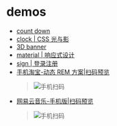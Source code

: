 # demos
* [count down](https://fangyc1993.github.io/AllDemos/countDown/countDown.html)
* [clock | CSS 光与影](https://fangyc1993.github.io/AllDemos/clock/clock.html)
* [3D banner](https://fangyc1993.github.io/AllDemos/banner/banner.html)
* [material | 响应式设计](https://fangyc1993.github.io/AllDemos/material/)
* [sign | 登录注册](https://fangyc1993.github.io/AllDemos/sign/login.html)
* [手机淘宝-动态 REM 方案|扫码预览](https://fangyc1993.github.io/AllDemos/mtaobao/index.html)
	>![手机扫码](https://qr.api.cli.im/qr?data=https%253A%252F%252Ffangyc1993.github.io%252FAllDemos%252Fmtaobao%252Findex.html&level=H&transparent=false&bgcolor=%23ffffff&forecolor=%23000000&blockpixel=12&marginblock=1&logourl=&size=280&kid=cliim&key=2f1918abd0b31681638492817fc2a4a3)
* [网易云音乐-手机版|扫码预览](https://fangyc1993.github.io/AllDemos/cloudmusic/index.html)
	>![手机扫码](https://qr.api.cli.im/qr?data=https%253A%252F%252Ffangyc1993.github.io%252FAllDemos%252Fcloudmusic%252Findex.html&level=H&transparent=false&bgcolor=%23ffffff&forecolor=%23000000&blockpixel=12&marginblock=1&logourl=&size=280&kid=cliim&key=a250c70883bbb1a7453fee7847514088)
